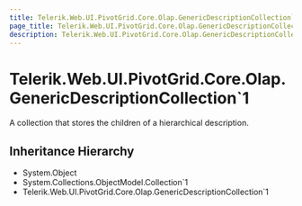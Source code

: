 ```yaml
---
title: Telerik.Web.UI.PivotGrid.Core.Olap.GenericDescriptionCollection`1
page_title: Telerik.Web.UI.PivotGrid.Core.Olap.GenericDescriptionCollection`1
description: Telerik.Web.UI.PivotGrid.Core.Olap.GenericDescriptionCollection`1
---
```


# Telerik.Web.UI.PivotGrid.Core.Olap.GenericDescriptionCollection`1

A collection that stores the children of a hierarchical description.

## Inheritance Hierarchy

* System.Object
* System.Collections.ObjectModel.Collection`1
* Telerik.Web.UI.PivotGrid.Core.Olap.GenericDescriptionCollection`1

